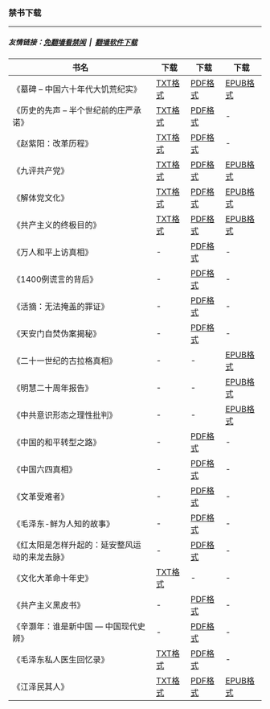 ### 禁书下载

---
##### 友情链接：[免翻墙看禁闻](https://github.com/gfw-breaker/banned-news3) &nbsp;|&nbsp; [翻墙软件下载](https://github.com/gfw-breaker/nogfw)

| 书名 | 下载 | 下载 | 下载 |
|---|---|---|---|
| 《墓碑 – 中国六十年代大饥荒纪实》 | [TXT格式](https://cdn.jsdelivr.net/gh/gfw-breaker/books/resources/grave-stone.txt) | [PDF格式](https://cdn.jsdelivr.net/gh/gfw-breaker/books/resources/grave-stone.pdf) | [EPUB格式](https://cdn.jsdelivr.net/gh/gfw-breaker/books/resources/grave-stone.epub) |
| 《历史的先声 – 半个世纪前的庄严承诺》 | [TXT格式](https://cdn.jsdelivr.net/gh/gfw-breaker/books/resources/lsxs.txt) | [PDF格式](https://cdn.jsdelivr.net/gh/gfw-breaker/books/resources/lsxs.pdf) | - |
| 《赵紫阳：改革历程》 | [TXT格式](https://cdn.jsdelivr.net/gh/gfw-breaker/books/resources/zzy_gglc.txt) | [PDF格式](https://cdn.jsdelivr.net/gh/gfw-breaker/books/resources/zzy_gglc.pdf) | - |
| 《九评共产党》 | [TXT格式](https://cdn.jsdelivr.net/gh/gfw-breaker/books/resources/9ping.txt) | [PDF格式](https://cdn.jsdelivr.net/gh/gfw-breaker/books/resources/9ping.pdf) | [EPUB格式](https://cdn.jsdelivr.net/gh/gfw-breaker/books/resources/9ping.epub) |
| 《解体党文化》 | [TXT格式](https://cdn.jsdelivr.net/gh/gfw-breaker/books/resources/jtdwh.txt) | [PDF格式](https://cdn.jsdelivr.net/gh/gfw-breaker/books/resources/jtdwh.pdf) | [EPUB格式](https://cdn.jsdelivr.net/gh/gfw-breaker/books/resources/jtdwh.epub) |
| 《共产主义的终极目的》 | [TXT格式](https://cdn.jsdelivr.net/gh/gfw-breaker/books/resources/gczy.txt) | [PDF格式](https://cdn.jsdelivr.net/gh/gfw-breaker/books/resources/gczy.pdf) | [EPUB格式](https://cdn.jsdelivr.net/gh/gfw-breaker/books/resources/gczy.epub) |
| 《万人和平上访真相》 | - | [PDF格式](https://cdn.jsdelivr.net/gh/gfw-breaker/books/resources/425.pdf) | - |
| 《1400例谎言的背后》 | - | [PDF格式](https://cdn.jsdelivr.net/gh/gfw-breaker/books/resources/1400zx.pdf) | - |
| 《活摘：无法掩盖的罪证》 | - | [PDF格式](https://cdn.jsdelivr.net/gh/gfw-breaker/books/resources/organ.pdf) | - |
| 《天安门自焚伪案揭秘》 | - | [PDF格式](https://cdn.jsdelivr.net/gh/gfw-breaker/books/resources/zifen.pdf) | - |
| 《二十一世纪的古拉格真相》 | - | - | [EPUB格式](https://cdn.jsdelivr.net/gh/gfw-breaker/books/resources/glg.epub) |
| 《明慧二十周年报告》 | - | - | [EPUB格式](https://cdn.jsdelivr.net/gh/gfw-breaker/books/resources/mh20.epub) |
| 《中共意识形态之理性批判》 | - | - | [EPUB格式](https://cdn.jsdelivr.net/gh/gfw-breaker/books/resources/zgysxt.epub) |
| 《中国的和平转型之路》 | - | [PDF格式](https://cdn.jsdelivr.net/gh/gfw-breaker/books/resources/hpzx.pdf) | - |
| 《中国六四真相》 | - | [PDF格式](https://cdn.jsdelivr.net/gh/gfw-breaker/books/resources/64.pdf) | - |
| 《文革受难者》 | - | [PDF格式](https://cdn.jsdelivr.net/gh/gfw-breaker/books/resources/wenge-victims.pdf) | - |
| 《毛泽东-鲜为人知的故事》 | - | [PDF格式](https://cdn.jsdelivr.net/gh/gfw-breaker/books/resources/mzd.pdf) | - |
| 《红太阳是怎样升起的：延安整风运动的来龙去脉》 | - | [PDF格式](https://cdn.jsdelivr.net/gh/gfw-breaker/books/resources/yanan.pdf) | - |
| 《文化大革命十年史》 | [TXT格式](https://cdn.jsdelivr.net/gh/gfw-breaker/books/resources/wenge_10years.txt) | - | - |
| 《共产主义黑皮书》 | - | [PDF格式](https://cdn.jsdelivr.net/gh/gfw-breaker/books/resources/blackbook.pdf) | - |
| 《辛灏年：谁是新中国 — 中国现代史辨》 | - | [PDF格式](https://cdn.jsdelivr.net/gh/gfw-breaker/books/resources/newchina.pdf) | - |
| 《毛泽东私人医生回忆录》 | [TXT格式](https://cdn.jsdelivr.net/gh/gfw-breaker/books/resources/mzdyshyl.txt) | [PDF格式](https://cdn.jsdelivr.net/gh/gfw-breaker/books/resources/mzdyshyl.pdf) | - |
| 《江泽民其人》 | [TXT格式](https://cdn.jsdelivr.net/gh/gfw-breaker/books/resources/jzm.txt) | [PDF格式](https://cdn.jsdelivr.net/gh/gfw-breaker/books/resources/jzm.pdf) | [EPUB格式](https://cdn.jsdelivr.net/gh/gfw-breaker/books/resources/jzm.epub) |
